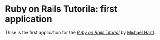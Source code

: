 # Ruby on Rails Tutorila: first application

Thise is the first application for the
[*Ruby on Rails Titorial*](http://railstutorial.org/)
by [Michael Hartl](http://michaelhartle.com/).
